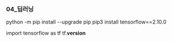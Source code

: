 ### 04_딥러닝

python -m pip install --upgrade pip
pip3 install tensorflow==2.10.0


import tensorflow as tf
tf.__version__
